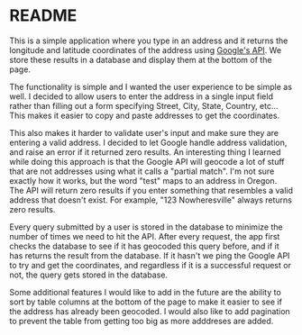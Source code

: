 # README

This is a simple application where you type in an address and it returns the longitude and latitude coordinates of the address using [Google's API](https://developers.google.com/maps/documentation/geocoding/intro). We store these results in a database and display them at the bottom of the page.

The functionality is simple and I wanted the user experience to be simple as well. I decided to allow users to enter the address in a single input field rather than filling out a form specifying Street, City, State, Country, etc... This makes it easier to copy and paste addresses to get the coordinates. 

This also makes it harder to validate user's input and make sure they are entering a valid address. I decided to let Google handle address validation, and raise an error if it returned zero results. An interesting thing I learned while doing this approach is that the Google API will geocode a lot of stuff that are not addresses using what it calls a "partial match". I'm not sure exactly how it works, but the word "test" maps to an address in Oregon. The API will return zero results if you enter something that resembles a valid address that doesn't exist. For example, "123 Nowheresville" always returns zero results.

Every query submitted by a user is stored in the database to minimize the number of times we need to hit the API. After every request, the app first checks the database to see if it has geocoded this query before, and if it has returns the result from the database. If it hasn't we ping the Google API to try and get the coordinates, and regardless if it is a successful request or not, the query gets stored in the database.

Some additional features I would like to add in the future are the ability to sort by table columns at the bottom of the page to make it easier to see if the address has already been geocoded. I would also like to add pagination to prevent the table from getting too big as more adddreses are added.

